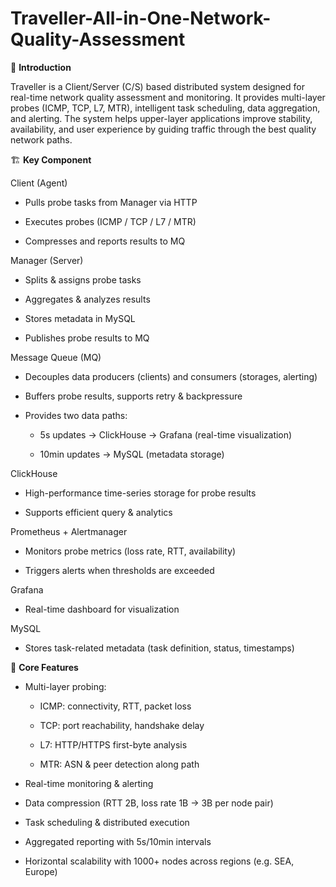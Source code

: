 # Traveller-All-in-One-Network-Quality-Assessment

📖 **Introduction**

Traveller is a Client/Server (C/S) based distributed system designed for real-time network quality assessment and monitoring.
It provides multi-layer probes (ICMP, TCP, L7, MTR), intelligent task scheduling, data aggregation, and alerting.
The system helps upper-layer applications improve stability, availability, and user experience by guiding traffic through the best quality network paths.

🏗️ **Key Component**

Client (Agent)

- Pulls probe tasks from Manager via HTTP

- Executes probes (ICMP / TCP / L7 / MTR)

- Compresses and reports results to MQ

Manager (Server)

- Splits & assigns probe tasks

- Aggregates & analyzes results

- Stores metadata in MySQL

- Publishes probe results to MQ

Message Queue (MQ)

- Decouples data producers (clients) and consumers (storages, alerting)

- Buffers probe results, supports retry & backpressure

- Provides two data paths:

  - 5s updates → ClickHouse → Grafana (real-time visualization)

  - 10min updates → MySQL (metadata storage)

ClickHouse

- High-performance time-series storage for probe results

- Supports efficient query & analytics

Prometheus + Alertmanager

- Monitors probe metrics (loss rate, RTT, availability)

- Triggers alerts when thresholds are exceeded

Grafana

- Real-time dashboard for visualization

MySQL

- Stores task-related metadata (task definition, status, timestamps)

🔑 **Core Features**

- Multi-layer probing:

  - ICMP: connectivity, RTT, packet loss

  - TCP: port reachability, handshake delay

  - L7: HTTP/HTTPS first-byte analysis

  - MTR: ASN & peer detection along path

- Real-time monitoring & alerting

- Data compression (RTT 2B, loss rate 1B → 3B per node pair)

- Task scheduling & distributed execution

- Aggregated reporting with 5s/10min intervals

- Horizontal scalability with 1000+ nodes across regions (e.g. SEA, Europe)

